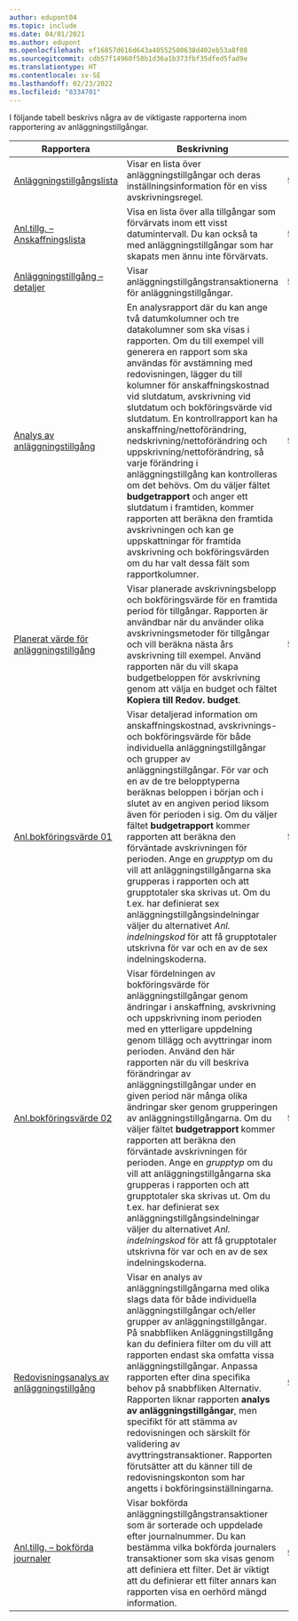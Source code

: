 ```yaml
---
author: edupont04
ms.topic: include
ms.date: 04/01/2021
ms.author: edupont
ms.openlocfilehash: ef16857d616d643a40552580638d402eb53a8f08
ms.sourcegitcommit: cdb57f14960f58b1d36a1b373fbf35dfed5fad9e
ms.translationtype: HT
ms.contentlocale: sv-SE
ms.lasthandoff: 02/23/2022
ms.locfileid: "8334701"
---
```

I följande tabell beskrivs några av de viktigaste rapporterna inom rapportering av anläggningstillgångar.

| Rapportera | Beskrivning | Id | 
|--|--|--|
| [Anläggningstillgångslista](https://businesscentral.dynamics.com?report=5601)| Visar en lista över anläggningstillgångar och deras inställningsinformation för en viss avskrivningsregel. |5601 |
| [Anl.tillg. – Anskaffningslista](https://businesscentral.dynamics.com?report=5608) |  Visa en lista över alla tillgångar som förvärvats inom ett visst datumintervall. Du kan också ta med anläggningstillgångar som har skapats men ännu inte förvärvats. |5608 |
| [Anläggningstillgång – detaljer](https://businesscentral.dynamics.com?report=5604)| Visar anläggningstillgångstransaktionerna för anläggningstillgångar. |5604 |
| [Analys av anläggningstillgång](https://businesscentral.dynamics.com?report=5600)| En analysrapport där du kan ange två datumkolumner och tre datakolumner som ska visas i rapporten. Om du till exempel vill generera en rapport som ska användas för avstämning med redovisningen, lägger du till kolumner för anskaffningskostnad vid slutdatum, avskrivning vid slutdatum och bokföringsvärde vid slutdatum. En kontrollrapport kan ha anskaffning/nettoförändring, nedskrivning/nettoförändring och uppskrivning/nettoförändring, så varje förändring i anläggningstillgång kan kontrolleras om det behövs. Om du väljer fältet **budgetrapport** och anger ett slutdatum i framtiden, kommer rapporten att beräkna den framtida avskrivningen och kan ge uppskattningar för framtida avskrivning och bokföringsvärden om du har valt dessa fält som rapportkolumner. |5600|
| [Planerat värde för anläggningstillgång](https://businesscentral.dynamics.com?report=5607)| Visar planerade avskrivningsbelopp och bokföringsvärde för en framtida period för tillgångar. Rapporten är användbar när du använder olika avskrivningsmetoder för tillgångar och vill beräkna nästa års avskrivning till exempel. Använd rapporten när du vill skapa budgetbeloppen för avskrivning genom att välja en budget och fältet **Kopiera till Redov. budget**. |5607 |
| [Anl.bokföringsvärde 01](https://businesscentral.dynamics.com?report=5605)|Visar detaljerad information om anskaffningskostnad, avskrivnings- och bokföringsvärde för både individuella anläggningstillgångar och grupper av anläggningstillgångar. För var och en av de tre belopptyperna beräknas beloppen i början och i slutet av en angiven period liksom även för perioden i sig. Om du väljer fältet **budgetrapport** kommer rapporten att beräkna den förväntade avskrivningen för perioden. Ange en *grupptyp* om du vill att anläggningstillgångarna ska grupperas i rapporten och att grupptotaler ska skrivas ut. Om du t.ex. har definierat sex anläggningstillgångsindelningar väljer du alternativet *Anl. indelningskod* för att få grupptotaler utskrivna för var och en av de sex indelningskoderna.|5605|
| [Anl.bokföringsvärde 02](https://businesscentral.dynamics.com?report=5606)|Visar fördelningen av bokföringsvärde för anläggningstillgångar genom ändringar i anskaffning, avskrivning och uppskrivning inom perioden med en ytterligare uppdelning genom tillägg och avyttringar inom perioden. Använd den här rapporten när du vill beskriva förändringar av anläggningstillgångar under en given period när många olika ändringar sker genom grupperingen av anläggningstillgångarna. Om du väljer fältet **budgetrapport** kommer rapporten att beräkna den förväntade avskrivningen för perioden. Ange en *grupptyp* om du vill att anläggningstillgångarna ska grupperas i rapporten och att grupptotaler ska skrivas ut. Om du t.ex. har definierat sex anläggningstillgångsindelningar väljer du alternativet *Anl. indelningskod* för att få grupptotaler utskrivna för var och en av de sex indelningskoderna. |5606|
| [Redovisningsanalys av anläggningstillgång](https://businesscentral.dynamics.com?report=5610)|Visar en analys av anläggningstillgångarna med olika slags data för både individuella anläggningstillgångar och/eller grupper av anläggningstillgångar. På snabbfliken Anläggningstillgång kan du definiera filter om du vill att rapporten endast ska omfatta vissa anläggningstillgångar. Anpassa rapporten efter dina specifika behov på snabbfliken Alternativ. Rapporten liknar rapporten **analys av anläggningstillgångar**, men specifikt för att stämma av redovisningen och särskilt för validering av avyttringstransaktioner. Rapporten förutsätter att du känner till de redovisningskonton som har angetts i bokföringsinställningarna. | 5610 |
| [Anl.tillg. – bokförda journaler](https://businesscentral.dynamics.com?report=5603) |Visar bokförda anläggningstillgångstransaktioner som är sorterade och uppdelade efter journalnummer. Du kan bestämma vilka bokförda journalers transaktioner som ska visas genom att definiera ett filter. Det är viktigt att du definierar ett filter annars kan rapporten visa en oerhörd mängd information. |5603  |
